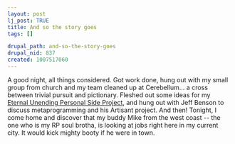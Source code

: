 ```yaml
--- 
layout: post
lj_post: TRUE
title: And so the story goes
tags: []

drupal_path: and-so-the-story-goes
drupal_nid: 837
created: 1007517060
---
```

A good night, all things considered. Got work done, hung out with my small group from church and my team cleaned up at Cerebellum... a cross between trivial pursuit and pictionary. Fleshed out some ideas for my <A HREF="http://www.havana-mod.com">Eternal Unending Personal Side Project</a>, and hung out with Jeff Benson to discuss metaprogramming and his Artisant project. And then! Tonight, I come home and discover that my buddy Mike from the west coast -- the one who is my RP soul brotha, is looking at jobs right here in my current city. It would kick mighty booty if he were in town.
